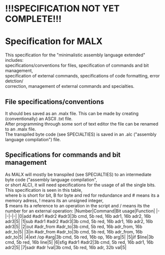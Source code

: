 # !!!SPECIFICATION NOT YET COMPLETE!!!
# Specification for MALX
This specification for the "minimalistic assembly language extended" includes:  
specifications/conventions for files, specification of commands and bit management,  
specification of external commands, specifications of code formatting, error detction/  
correction, management of external commands and specialties.  
## File specifications/conventions  
It should bes saved as an .malx file. This can be made by creating (conventionally) an ASCII .txt file.  
After programming through some sort of text editor the file can be renamed to an .malx file.  
The transpiled byte code (see SPECIALTIES) is saved in an .alc ("assembly language compilation") file.
## Specifications for commands and bit management  
As MALX will mostly be transpiled (see SPECIALTIES) to an intermediate byte code ("assembly language compilation",  
or short ALC), it will need specifications for the usage of all the single bits. This specification is seen in this table,  
where b is short for bit, B for byte and red for redundance and # means its a memory adress, ! means its an unsigned integer,  
$ means its a reference to an operation in the script and / means its the number for an external operation:
|Number|Command|Bit usage|Function|
|-|-|-|-|
|0|add #adr1 #adr2 #adr3|3b cmd, 5b red, 16b adr1, 16b adr2, 16b adr3|5|
|1|sub #adr1 #adr2 #adr3|3b cmd, 5b red, 16b adr1, 16b adr2, 16b adr3|5|
|2|out #adr_from #adr_to|3b cmd, 5b red, 16b adr_from, 16b adr_to|5|
|3|in #adr_from #adr_to|3b cmd, 5b red, 16b adr_from, 16b adr_to|5|
|4|ext /op #arg|3b cmd, 5b red, 16b op, 16b arg|5|
|5|jif $line|3b cmd, 5b red, 16b line|5|
|6|sfig #adr1 #adr2|3b cmd, 5b red, 16b adr1, 16b adr2|5|
|7|sadr #adr !val|3b cmd, 5b red, 16b adr, 32b val|5|  
